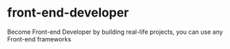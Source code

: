 # front-end-developer
Become Front-end Developer by building real-life projects, you can use any Front-end frameworks
